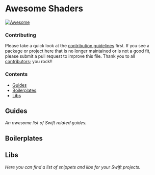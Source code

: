 # Awesome Shaders
 

[![Awesome](https://awesome.re/badge.svg)](https://awesome.re)

### Contributing

Please take a quick look at the [contribution guidelines](.github/CONTRIBUTING.md) first. If you see a package or project here that is no longer maintained or is not a good fit, please submit a pull request to improve this file. Thank you to all [contributors](https://github.com/matteocrippa/awesome-swift/graphs/contributors); you rock!!

### Contents

- [Guides](#guides)
- [Boilerplates](#boilerplates)
- [Libs](#libs)

## Guides
*An awesome list of Swift related guides.* 

## Boilerplates


## Libs
*Here you can find a list of snippets and libs for your Swift projects.* 
